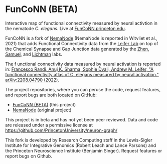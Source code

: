 # FunCoNN (BETA)

Interactive map of functional connectivity measured by neural activtion in the nematode _C. elegans_. Live at [FunCoNN.princeton.edu](https://funconn.princeton.edu/).

FunCoNN is a fork of [NemaNode](https://nemanode.org/) (NemaNode is reported in Witvliet et al., 2021) that adds Functional Connectivity data from the [Leifer Lab](http://leiferlab.princeton.edu) on top of the Chemical Synapse and Gap Junction data generated by the [Zhen](https://www.zhenlab.com), [Samuel](https://scholar.harvard.edu/aravisamuel), and [Lichtman](https://lichtmanlab.fas.harvard.edu) labs.

The f unctional connectivity data measured by neural activation is reported in: [Francesco Randi, Anuj K. Sharma, Sophie Dvali, Andrew M. Leifer, "A functional connectivity atlas of C. elegans measured by neural activation." arXiv:2208.04790 (2022)](https://doi.org/10.48550/arXiv.2208.04790).

The project repositories, where you can peruse the code, request features, and report bugs are both located on GitHub:
- [FunCoNN (BETA)](https://github.com/PrincetonUniversity/neuron-graph) (this project)
- [NemaNode](https://github.com/zhenlab-ltri/NemaNode) (original project)

This project is in beta and has not yet been peer reviewed. Data and code are released under a permissive license at https://github.com/PrincetonUniversity/neuron-graph/

This fork is developed by Research Computing staff in the Lewis-Sigler Institute for Integrative Genomics (Robert Leach and Lance Parsons) and the Princeton Neuroscience Institute (Benjamin Singer). Request features or report bugs on Github.
